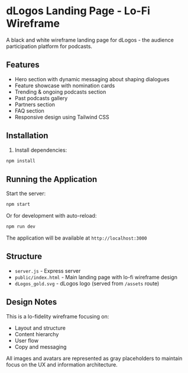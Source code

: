 # dLogos Landing Page - Lo-Fi Wireframe

A black and white wireframe landing page for dLogos - the audience participation platform for podcasts.

## Features

- Hero section with dynamic messaging about shaping dialogues
- Feature showcase with nomination cards
- Trending & ongoing podcasts section
- Past podcasts gallery
- Partners section
- FAQ section
- Responsive design using Tailwind CSS

## Installation

1. Install dependencies:
```bash
npm install
```

## Running the Application

Start the server:
```bash
npm start
```

Or for development with auto-reload:
```bash
npm run dev
```

The application will be available at `http://localhost:3000`

## Structure

- `server.js` - Express server
- `public/index.html` - Main landing page with lo-fi wireframe design
- `dLogos_gold.svg` - dLogos logo (served from `/assets` route)

## Design Notes

This is a lo-fidelity wireframe focusing on:
- Layout and structure
- Content hierarchy
- User flow
- Copy and messaging

All images and avatars are represented as gray placeholders to maintain focus on the UX and information architecture.
